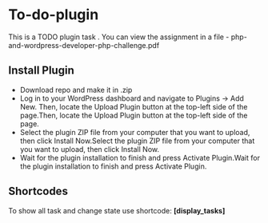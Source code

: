 # To-do-plugin

This is a TODO plugin task .
You can view the assignment in a file - php-and-wordpress-developer-php-challenge.pdf

## Install Plugin

- Download repo and make it in .zip
- Log in to your WordPress dashboard and navigate to Plugins -> Add New. Then, locate the Upload Plugin button at the top-left side of the page.Then, locate the Upload Plugin button at the top-left side of the page.
- Select the plugin ZIP file from your computer that you want to upload, then click Install Now.Select the plugin ZIP file from your computer that you want to upload, then click Install Now.
- Wait for the plugin installation to finish and press Activate Plugin.Wait for the plugin installation to finish and press Activate Plugin.

## Shortcodes

To show all task and change state use shortcode: **[display_tasks]**
